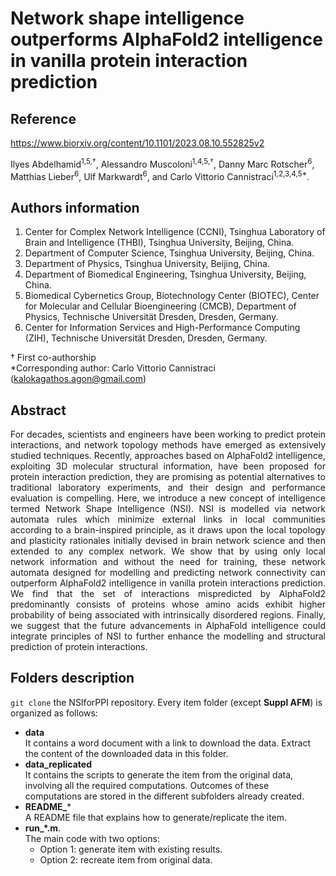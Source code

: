 # Network shape intelligence outperforms AlphaFold2 intelligence in vanilla protein interaction prediction

## Reference 
https://www.biorxiv.org/content/10.1101/2023.08.10.552825v2

Ilyes Abdelhamid<sup>1,5,†</sup>, Alessandro Muscoloni<sup>1,4,5,†</sup>, Danny Marc Rotscher<sup>6</sup>, Matthias Lieber<sup>6</sup>, Ulf Markwardt<sup>6</sup>, and Carlo Vittorio Cannistraci<sup>1,2,3,4,5*</sup>.

## Authors information
1. Center for Complex Network Intelligence (CCNI), Tsinghua Laboratory of Brain and Intelligence (THBI), Tsinghua University, Beijing, China.
2. Department of Computer Science, Tsinghua University, Beijing, China.
3. Department of Physics, Tsinghua University, Beijing, China.
4. Department of Biomedical Engineering, Tsinghua University, Beijing, China.
5. Biomedical Cybernetics Group, Biotechnology Center (BIOTEC), Center for Molecular and Cellular Bioengineering (CMCB), Department of Physics, Technische Universität Dresden, Dresden, Germany. 
6. Center for Information Services and High-Performance Computing (ZIH), Technische Universität Dresden, Dresden, Germany.  
  
† First co-authorship  
*Corresponding author: Carlo Vittorio Cannistraci (kalokagathos.agon@gmail.com) 

## Abstract
<p align="justify"> For decades, scientists and engineers have been working to predict protein interactions, and network topology methods have emerged as extensively studied techniques. Recently, approaches based on AlphaFold2 intelligence, exploiting 3D molecular structural information, have been proposed for protein interaction prediction, they are promising as potential alternatives to traditional laboratory experiments, and their design and performance evaluation is compelling. 
Here, we introduce a new concept of intelligence termed Network Shape Intelligence (NSI). NSI is modelled via network automata rules which minimize external links in local communities according to a brain-inspired principle, as it draws upon the local topology and plasticity rationales initially devised in brain network science and then extended to any complex network. We show that by using only local network information and without the need for training, these network automata designed for modelling and predicting network connectivity can outperform AlphaFold2 intelligence in vanilla protein interactions prediction. We find that the set of interactions mispredicted by AlphaFold2 predominantly consists of proteins whose amino acids exhibit higher probability of being associated with intrinsically disordered regions. Finally, we suggest that the future advancements in AlphaFold intelligence could integrate principles of NSI to further enhance the modelling and structural prediction of protein interactions.</p>

## Folders description
```git clone``` the NSIforPPI repository. Every item folder (except **Suppl AFM**) is organized as follows:
+ **data**  
  It contains a word document with a link to download the data. Extract the content of the downloaded data in this folder. 
+ **data_replicated**  
  It contains the scripts to generate the item from the original data, involving all the required computations. Outcomes of these computations are stored in the different subfolders already created.
+ **README_***  
  A README file that explains how to generate/replicate the item.
+ **run_*.m**.  
  The main code with two options:
  - Option 1: generate item with existing results.
  - Option 2: recreate item from original data.
  
